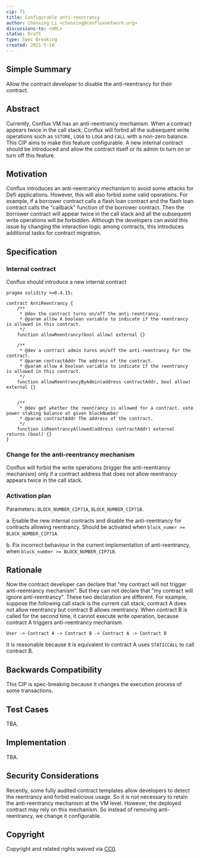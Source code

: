 ```yaml
---
cip: 71
title: Configurable anti-reentrancy
author: Chenxing Li <chenxing@confluxnetwork.org>
discussions-to: <URL>
status: Draft
type: Spec Breaking
created: 2021-5-18
---
```


## Simple Summary
Allow the contract developer to disable the anti-reentrancy for their contract. 

## Abstract
Currently, Conflux VM has an anti-reentrancy mechanism. When a contract appears twice in the call stack, Conflux will forbid all the subsequent write operations such as `SSTORE`, `LOG0` to `LOG4` and `CALL` with a non-zero balance. This CIP aims to make this feature configurable. A new internal contract should be introduced and allow the contract itself or its admin to turn on or turn off this feature. 

## Motivation
Conflux introduces an anti-reentrancy mechanism to avoid some attacks for Defi applications. However, this will also forbid some valid operations. For example, if a borrower contract calls a flash loan contract and the flash loan contract calls the "callback" function of the borrower contract. Then the borrower contract will appear twice in the call stack and all the subsequent write operations will be forbidden. Although the developers can avoid this issue by changing the interaction logic among contracts, this introduces additional tasks for contract migration.

## Specification

### Internal contract

Conflux should introduce a new internal contract 

```
pragma solidity >=0.4.15;

contract AntiReentrancy {
    /**
     * @dev the contract turns on/off the anti-reentrancy. 
     * @param allow A boolean variable to indicate if the reentrancy is allowed in this contract.
     */
    function allowReentrancy(bool allow) external {}

    /**
     * @dev a contract admin turns on/off the anti-reentrancy for the contract. 
     * @param contractAddr The address of the contract. 
     * @param allow A boolean variable to indicate if the reentrancy is allowed in this contract.
     */
    function allowReentrancyByAdmin(address contractAddr, bool allow) external {}


    /**
     * @dev get whether the reentrancy is allowed for a contract. vote power staking balance at given blockNumber
     * @param contractAddr The address of the contract. 
     */
    function isReentrancyAllowed(address contractAddr) external returns (bool) {}
}
```

### Change for the anti-reentrancy mechanism

Conflux will forbid the write operations (trigger the anti-reentrancy mechanism) only if a contract address that does not allow reentrancy appears twice in the call stack.

### Activation plan

Parameters: `BLOCK_NUMBER_CIP71A`, `BLOCK_NUMBER_CIP71B`. 

a. Enable the new internal contracts and disable the anti-reentrancy for contracts allowing reentrancy. Should be activated when `block_numer >= BLOCK_NUMBER_CIP71A`. 

b. Fix incorrect behaviour in the current implementation of anti-reentrancy, when `block_number >= BLOCK_NUMBER_CIP71B`. 

## Rationale

Now the contract developer can declare that "my contract will not trigger anti-reentrancy mechanism". But they can not declare that "my contract will ignore anti-reentrancy". These two declaration are different. For example, suppose the following call stack is the current call stack, contract A does not allow reentrancy but contract B allows reentrancy. When contract B is called for the second time, it cannot execute write operation, because contract A triggers anti-reentrancy mechanism. 

```
User -> Contract A -> Contract B -> Contract A -> Contract B
```

It is reasonable because it is equivalent to contract A uses `STATICCALL` to call contract B.


## Backwards Compatibility

This CIP is spec-breaking because it changes the execution process of some transactions. 

## Test Cases
TBA.

## Implementation
TBA.

## Security Considerations
Recently, some fully audited contract templates allow developers to detect the reentrancy and forbid malicious usage. So it is not necessary to retain the anti-reentrancy mechanism at the VM level. However, the deployed contract may rely on this mechanism. So instead of removing anti-reentrancy, we change it configurable. 


## Copyright
Copyright and related rights waived via [CC0](https://creativecommons.org/publicdomain/zero/1.0/).

